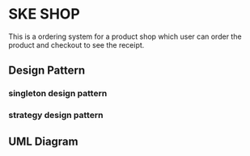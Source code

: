 # SKE SHOP

This is a ordering system for a product shop which user can order the product and checkout to see the receipt.

## Design Pattern

### singleton design pattern

### strategy design pattern


## UML Diagram


